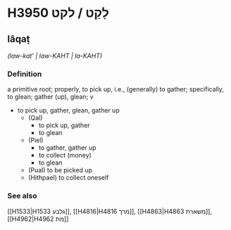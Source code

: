 # H3950 לָקַט / לקט

## lâqaṭ

_(law-kat' | law-KAHT | la-KAHT)_

### Definition

a primitive root; properly, to pick up, i.e., (generally) to gather; specifically, to glean; gather (up), glean; v

- to pick up, gather, glean, gather up
  - (Qal)
    - to pick up, gather
    - to glean
  - (Piel)
    - to gather, gather up
    - to collect (money)
    - to glean
  - (Pual) to be picked up
  - (Hithpael) to collect oneself

### See also

[[H1533|H1533 גלבע]], [[H4816|H4816 מרך]], [[H4863|H4863 משארת]], [[H4962|H4962 מת]]
